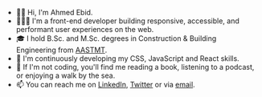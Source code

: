 - 👋🏼 Hi, I'm Ahmed Ebid.
- 👨🏻‍💻 I'm a front-end developer building responsive, accessible, and performant user experiences on the web.
- 🎓 I hold B.Sc. and M.Sc. degrees in Construction & Building Engineering from [AASTMT](https://aast.edu/en/).
- 🌱 I'm continuously developing my CSS, JavaScript and React skills.
- 🎡 If I'm not coding, you'll find me reading a book, listening to a podcast, or enjoying a walk by the sea.
- 📫 You can reach me on [LinkedIn](https://www.linkedin.com/in/ahmedebid/), [Twitter](https://twitter.com/ebid33) or via [email](mailto:ahmed-ebid@outlook.com).

<!---
ahmedebid/ahmedebid is a ✨ special ✨ repository because its `README.md` (this file) appears on your GitHub profile.
You can click the Preview link to take a look at your changes.
--->
